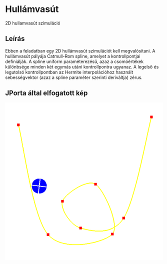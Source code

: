 # Hullámvasút
2D hullamvasút szimuláció

## Leírás
Ebben a feladatban egy 2D hullámvasút szimulációt kell megvalósítani. A hullámvasút pályája Catmull-Rom spline, amelyet a kontrollpontjai definiálják. A spline uniform paraméterezésű, azaz a csomóértékek különbsége minden két egymás utáni kontrollpontra ugyanaz. A legelső és legutolsó kontrollpontban az Hermite interpolációhoz használt sebességvektor (azaz a spline paraméter szerinti deriváltja) zérus.

## JPorta által elfogatott kép

![hazi2](sources/hazi2-result.png)
